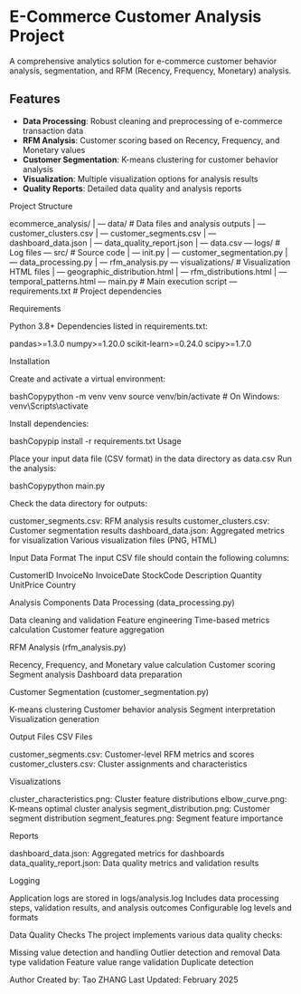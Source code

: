 ﻿# E-Commerce Customer Analysis Project

A comprehensive analytics solution for e-commerce customer behavior analysis, segmentation, and RFM (Recency, Frequency, Monetary) analysis.

## Features

- **Data Processing**: Robust cleaning and preprocessing of e-commerce transaction data
- **RFM Analysis**: Customer scoring based on Recency, Frequency, and Monetary values
- **Customer Segmentation**: K-means clustering for customer behavior analysis
- **Visualization**: Multiple visualization options for analysis results
- **Quality Reports**: Detailed data quality and analysis reports

Project Structure

ecommerce_analysis/ | 
    — data/ # Data files and analysis outputs | 
        — customer_clusters.csv | 
        — customer_segments.csv | 
        — dashboard_data.json | 
        — data_quality_report.json | 
        — data.csv 
    — logs/ # Log files 
    — src/ # Source code | 
        — init.py | 
        — customer_segmentation.py | 
        — data_processing.py | 
        — rfm_analysis.py 
    — visualizations/ # Visualization HTML files | 
        — geographic_distribution.html | 
        — rfm_distributions.html | 
        — temporal_patterns.html 
    — main.py # Main execution script 
    — requirements.txt # Project dependencies

    
Requirements

Python 3.8+
Dependencies listed in requirements.txt:

pandas>=1.3.0
numpy>=1.20.0
scikit-learn>=0.24.0
scipy>=1.7.0



Installation

Create and activate a virtual environment:

bashCopypython -m venv venv
source venv/bin/activate  # On Windows: venv\Scripts\activate

Install dependencies:

bashCopypip install -r requirements.txt
Usage

Place your input data file (CSV format) in the data directory as data.csv
Run the analysis:

bashCopypython main.py

Check the data directory for outputs:


customer_segments.csv: RFM analysis results
customer_clusters.csv: Customer segmentation results
dashboard_data.json: Aggregated metrics for visualization
Various visualization files (PNG, HTML)

Input Data Format
The input CSV file should contain the following columns:

CustomerID
InvoiceNo
InvoiceDate
StockCode
Description
Quantity
UnitPrice
Country

Analysis Components
Data Processing (data_processing.py)

Data cleaning and validation
Feature engineering
Time-based metrics calculation
Customer feature aggregation

RFM Analysis (rfm_analysis.py)

Recency, Frequency, and Monetary value calculation
Customer scoring
Segment analysis
Dashboard data preparation

Customer Segmentation (customer_segmentation.py)

K-means clustering
Customer behavior analysis
Segment interpretation
Visualization generation

Output Files
CSV Files

customer_segments.csv: Customer-level RFM metrics and scores
customer_clusters.csv: Cluster assignments and characteristics

Visualizations

cluster_characteristics.png: Cluster feature distributions
elbow_curve.png: K-means optimal cluster analysis
segment_distribution.png: Customer segment distribution
segment_features.png: Segment feature importance

Reports

dashboard_data.json: Aggregated metrics for dashboards
data_quality_report.json: Data quality metrics and validation results

Logging

Application logs are stored in logs/analysis.log
Includes data processing steps, validation results, and analysis outcomes
Configurable log levels and formats

Data Quality Checks
The project implements various data quality checks:

Missing value detection and handling
Outlier detection and removal
Data type validation
Feature value range validation
Duplicate detection

Author
Created by: Tao ZHANG
Last Updated: February 2025

